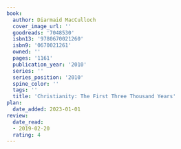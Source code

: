 ```yaml
---
book:
  author: Diarmaid MacCulloch
  cover_image_url: ''
  goodreads: '7048530'
  isbn13: '9780670021260'
  isbn9: '0670021261'
  owned: ''
  pages: '1161'
  publication_year: '2010'
  series: ''
  series_position: '2010'
  spine_color: ''
  tags: ''
  title: 'Christianity: The First Three Thousand Years'
plan:
  date_added: 2023-01-01
review:
  date_read:
  - 2019-02-20
  rating: 4
---
```

